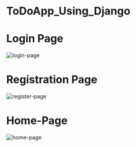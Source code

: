 # ToDoApp_Using_Django
# Login Page
![login-page](https://github.com/mruk018/ToDoApp_Using_Django/assets/110334186/a4d1771a-9bbb-45d8-890f-16d81871feba)
# Registration Page
![register-page](https://github.com/mruk018/ToDoApp_Using_Django/assets/110334186/0ec1fefa-5133-4c64-ae4a-584dc692ac4d)
# Home-Page
![home-page](https://github.com/mruk018/ToDoApp_Using_Django/assets/110334186/08783cdf-e831-484f-be56-c82bac7ef629)
